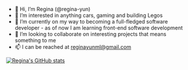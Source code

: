 - 👋 Hi, I’m Regina (@regina-yun)
- 👀 I’m interested in anything cars, gaming and building Legos
- 🌱 I’m currently on my way to becoming a full-fledged software developer - as of now I am learning front-end software development
- 💞️ I’m looking to collaborate on interesting projects that means something to me
- 📫 I can be reached at reginayunml@gmail.com

[![Regina's GitHub stats](https://github-readme-stats.vercel.app/api?username=regina-yun&theme=vision-friendly-dark&show_icons=true)](https://github.com/regina-yun/github-readme-stats)
<!---
regina-yun/regina-yun is a ✨ special ✨ repository because its `README.md` (this file) appears on your GitHub profile.
You can click the Preview link to take a look at your changes.
--->
